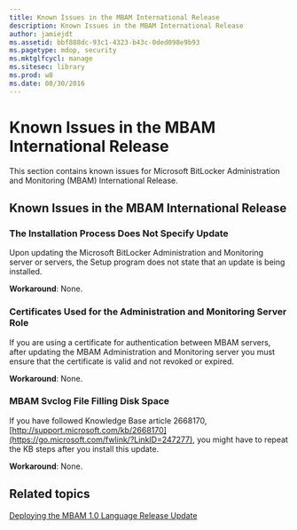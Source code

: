 ```yaml
---
title: Known Issues in the MBAM International Release
description: Known Issues in the MBAM International Release
author: jamiejdt
ms.assetid: bbf888dc-93c1-4323-b43c-0ded098e9b93
ms.pagetype: mdop, security
ms.mktglfcycl: manage
ms.sitesec: library
ms.prod: w8
ms.date: 08/30/2016
---
```



# Known Issues in the MBAM International Release


This section contains known issues for Microsoft BitLocker Administration and Monitoring (MBAM) International Release.

## Known Issues in the MBAM International Release


### The Installation Process Does Not Specify Update

Upon updating the Microsoft BitLocker Administration and Monitoring server or servers, the Setup program does not state that an update is being installed.

**Workaround**: None.

### Certificates Used for the Administration and Monitoring Server Role

If you are using a certificate for authentication between MBAM servers, after updating the MBAM Administration and Monitoring server you must ensure that the certificate is valid and not revoked or expired.

**Workaround**: None.

### MBAM Svclog File Filling Disk Space

If you have followed Knowledge Base article 2668170, [http://support.microsoft.com/kb/2668170](https://go.microsoft.com/fwlink/?LinkID=247277), you might have to repeat the KB steps after you install this update.

**Workaround**: None.

## Related topics


[Deploying the MBAM 1.0 Language Release Update](deploying-the-mbam-10-language-release-update.md)

 

 





